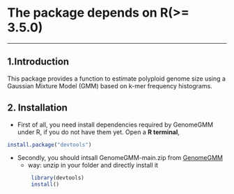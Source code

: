 # The package depends on R(>= 3.5.0)
--------------
## 1.Introduction
This package provides a function to estimate polyploid genome size using a Gaussian Mixture Model (GMM) based on k-mer frequency histograms.
## 2. Installation
- First of all, you need install dependencies required by  GenomeGMM under R, if you do not have them yet. Open a **R terminal**,
```R
install.package("devtools")
```
- Secondly, you should intsall GenomeGMM-main.zip from [GenomeGMM](https://github.com/StellarMech/GenomeGMM)
  - way: unzip in your folder and directly install it
    ```R
     library(devtools)
     install()
    ```
